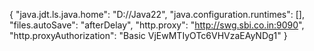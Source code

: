 {
    "java.jdt.ls.java.home": "D://Java22",
    "java.configuration.runtimes": [],
    "files.autoSave": "afterDelay",
    "http.proxy": "http://swg.sbi.co.in:9090",
    "http.proxyAuthorization": "Basic VjEwMTIyOTc6VHVzaEAyNDg1"
}